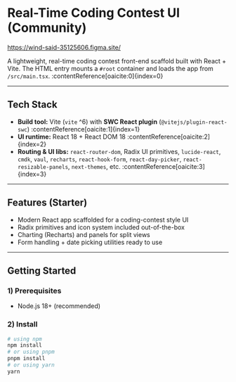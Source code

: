# Real-Time Coding Contest UI (Community)


https://wind-said-35125606.figma.site/


A lightweight, real-time coding contest front-end scaffold built with React + Vite. The HTML entry mounts a `#root` container and loads the app from `/src/main.tsx`. :contentReference[oaicite:0]{index=0}

---

## Tech Stack

- **Build tool:** Vite (`vite` ^6) with **SWC React plugin** (`@vitejs/plugin-react-swc`) :contentReference[oaicite:1]{index=1}  
- **UI runtime:** React 18 + React DOM 18 :contentReference[oaicite:2]{index=2}  
- **Routing & UI libs:** `react-router-dom`, Radix UI primitives, `lucide-react`, `cmdk`, `vaul`, `recharts`, `react-hook-form`, `react-day-picker`, `react-resizable-panels`, `next-themes`, etc. :contentReference[oaicite:3]{index=3}

---

## Features (Starter)

- Modern React app scaffolded for a coding-contest style UI
- Radix primitives and icon system included out-of-the-box
- Charting (Recharts) and panels for split views
- Form handling + date picking utilities ready to use

---

## Getting Started

### 1) Prerequisites
- Node.js 18+ (recommended)

### 2) Install
```bash
# using npm
npm install
# or using pnpm
pnpm install
# or using yarn
yarn
